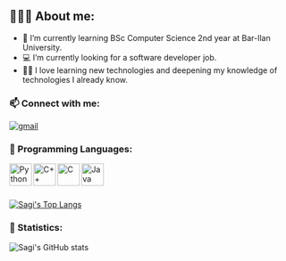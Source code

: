 
## 👨🏻‍💻 About me:
- :blue_book: I’m currently learning BSc Computer Science 2nd year at Bar-Ilan University.
- :computer: I’m currently looking for a software developer job.
- :man_student: I love learning new technologies and deepening my knowledge of technologies I already know.

### :mailbox: Connect with me:
[![gmail](https://cdn.icon-icons.com/icons2/652/PNG/48/gmail_icon-icons.com_59877.png)][1]

[1]: mailto:Sagi1500@gmail.com


### :toolbox: Programming Languages:
<img align="left" alt="Python" width="40px" src="https://cdn.jsdelivr.net/gh/devicons/devicon/icons/python/python-original.svg"/>
<img align="left" alt="C++" width="40px" src="https://cdn.jsdelivr.net/gh/devicons/devicon/icons/c/c-original.svg"/>
<img align="left" alt="C" width="40px" src="https://cdn.jsdelivr.net/gh/devicons/devicon/icons/cplusplus/cplusplus-original.svg"/>
<img align="left" alt="Java" width="40px" src="https://cdn.jsdelivr.net/gh/devicons/devicon/icons/java/java-original.svg"/>

<br/>
<br/>
<br/>

[![Sagi's Top Langs](https://github-readme-stats.vercel.app/api/top-langs/?username=Sagi1500&layout=compact)](https://github.com/Sagi1500/github-readme-stats)

### :1234: Statistics:
![Sagi's GitHub stats](https://github-readme-stats.vercel.app/api?username=Sagi1500&show_icons=true&theme=dracula)


<!--
[<img align="left" alt="C#" width="40px" src="https://cdn.jsdelivr.net/gh/devicons/devicon/icons/csharp/csharp-original.svg"/>][github]
[<img align="left" alt="JavaScript" width="40px" src="https://cdn.jsdelivr.net/gh/devicons/devicon/icons/javascript/javascript-original.svg" />][github]
<br/>
-->
